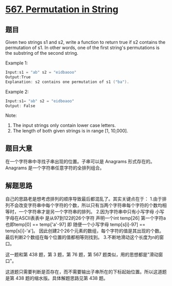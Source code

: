 # [567. Permutation in String](https://leetcode.com/problems/permutation-in-string/)

## 题目

Given two strings s1 and s2, write a function to return true if s2 contains the permutation of s1. In other words, one of the first string's permutations is the substring of the second string.


Example 1:

```c
Input:s1 = "ab" s2 = "eidbaooo"
Output:True
Explanation: s2 contains one permutation of s1 ("ba").
```

Example 2:

```c
Input:s1= "ab" s2 = "eidboaoo"
Output: False
```

Note:

1. The input strings only contain lower case letters.
2. The length of both given strings is in range [1, 10,000].

## 题目大意


在一个字符串中寻找子串出现的位置。子串可以是 Anagrams 形式存在的。Anagrams 是一个字符串任意字符的全排列组合。

## 解题思路


自己的思路老是想考虑排列的顺序导致最后都混乱了。其实关键点在于：
1.由于排列不会改变字符串中每个字符的个数，所以只有当两个字符串每个字符的个数均相等时，一个字符串才是另一个字符串的排列。
2.因为字符串中只有小写字母 小写字母在ASCII表表中 是从97到122的26个字符 声明一个int temp[26]
第一个字符a也即temp[0] == temp['a'-97] 即 随便一个小写字母 temp[s[i]-97] == temp[s[i]-'a']。
因此创建2个26个元素的数组，每个字符的值是其出现的个数。最后判断2个数组在每个位置的值都相等则找到。
3.不断地滑动这个长度为n的窗口。


这一题和第 438 题，第 3 题，第 76 题，第 567 题类似，用的思想都是"滑动窗口"。


这道题只需要判断是否存在，而不需要输出子串所在的下标起始位置。所以这道题是第 438 题的缩水版。具体解题思路见第 438 题。






